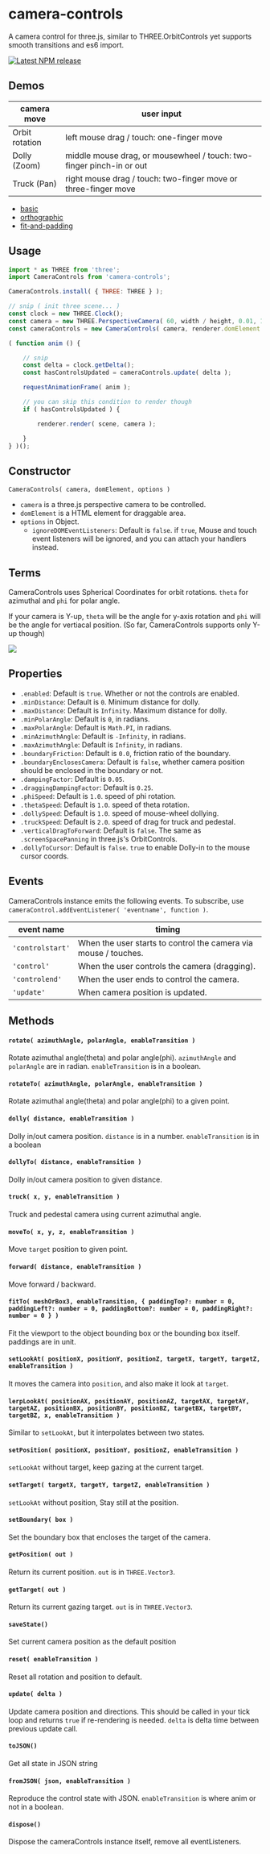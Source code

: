 # camera-controls

A camera control for three.js, similar to THREE.OrbitControls yet supports smooth transitions and es6 import.

[![Latest NPM release](https://img.shields.io/npm/v/camera-controls.svg)](https://www.npmjs.com/package/camera-controls)

## Demos

| camera move    | user input |
| ---            | ---        |
| Orbit rotation | left mouse drag / touch: one-finger move |
| Dolly (Zoom)   | middle mouse drag, or mousewheel / touch: two-finger pinch-in or out |
| Truck (Pan)    | right mouse drag / touch: two-finger move or three-finger move |

- [basic](https://yomotsu.github.io/camera-controls/examples/basic.html)
- [orthographic](https://yomotsu.github.io/camera-controls/examples/orthographic.html)
- [fit-and-padding](https://yomotsu.github.io/camera-controls/examples/fit-and-padding.html)

## Usage

```javascript
import * as THREE from 'three';
import CameraControls from 'camera-controls';

CameraControls.install( { THREE: THREE } );

// snip ( init three scene... )
const clock = new THREE.Clock();
const camera = new THREE.PerspectiveCamera( 60, width / height, 0.01, 100 );
const cameraControls = new CameraControls( camera, renderer.domElement );

( function anim () {

	// snip
	const delta = clock.getDelta();
	const hasControlsUpdated = cameraControls.update( delta );

	requestAnimationFrame( anim );

	// you can skip this condition to render though
	if ( hasControlsUpdated ) {

		renderer.render( scene, camera );

	}
} )();
```

## Constructor

`CameraControls( camera, domElement, options )`

- `camera` is a three.js perspective camera to be controlled.
- `domElement` is a HTML element for draggable area.
- `options` in Object.
  - `ignoreDOMEventListeners`: Default is `false`. if `true`, Mouse and touch event listeners will be ignored, and you can attach your handlers instead.

## Terms

CameraControls uses Spherical Coordinates for orbit rotations. `theta` for azimuthal and `phi` for polar angle.

If your camera is Y-up, `theta` will be the angle for y-axis rotation and `phi` will be the angle for vertiacal position. (So far, CameraControls supports only Y-up though)

![](https://yomotsu.github.io/camera-controls/examples/fig1.png)

## Properties

- `.enabled`: Default is `true`. Whether or not the controls are enabled.
- `.minDistance`: Default is `0`. Minimum distance for dolly.
- `.maxDistance`: Default is `Infinity`. Maximum distance for dolly.
- `.minPolarAngle`: Default is `0`, in radians.
- `.maxPolarAngle`: Default is `Math.PI`, in radians.
- `.minAzimuthAngle`: Default is `-Infinity`, in radians.
- `.maxAzimuthAngle`: Default is `Infinity`, in radians.
- `.boundaryFriction`: Default is `0.0`, friction ratio of the boundary.
- `.boundaryEnclosesCamera`: Default is `false`, whether camera position should be enclosed in the boundary or not.
- `.dampingFactor`: Default is `0.05`.
- `.draggingDampingFactor`: Default is `0.25`.
- `.phiSpeed`: Default is `1.0`. speed of phi rotation.
- `.thetaSpeed`: Default is `1.0`. speed of theta rotation.
- `.dollySpeed`: Default is `1.0`. speed of mouse-wheel dollying.
- `.truckSpeed`: Default is `2.0`. speed of drag for truck and pedestal.
- `.verticalDragToForward`: Default is `false`. The same as `.screenSpacePanning` in three.js's OrbitControls.
- `.dollyToCursor`: Default is `false`. `true` to enable Dolly-in to the mouse cursor coords.

## Events

CameraControls instance emits the following events.
To subscribe, use `cameraControl.addEventListener( 'eventname', function )`.

| event name     | timing |
| ---            | ---    |
| `'controlstart'` | When the user starts to control the camera via mouse / touches. |
| `'control'`      | When the user controls the camera (dragging). |
| `'controlend'`   | When the user ends to control the camera. |
| `'update'`       | When camera position is updated. |

## Methods

#### `rotate( azimuthAngle, polarAngle, enableTransition )`

Rotate azimuthal angle(theta) and polar angle(phi). `azimuthAngle` and `polarAngle` are in radian. `enableTransition` is in a boolean.

#### `rotateTo( azimuthAngle, polarAngle, enableTransition )`

Rotate azimuthal angle(theta) and polar angle(phi) to a given point.

#### `dolly( distance, enableTransition )`

Dolly in/out camera position. `distance` is in a number. `enableTransition` is in a boolean

#### `dollyTo( distance, enableTransition )`

Dolly in/out camera position to given distance.

#### `truck( x, y, enableTransition )`

Truck and pedestal camera using current azimuthal angle.

#### `moveTo( x, y, z, enableTransition )`

Move `target` position to given point.

#### `forward( distance, enableTransition )`

Move forward / backward.

#### `fitTo( meshOrBox3, enableTransition, { paddingTop?: number = 0, paddingLeft?: number = 0, paddingBottom?: number = 0, paddingRight?: number = 0 } )`

Fit the viewport to the object bounding box or the bounding box itself. paddings are in unit.

#### `setLookAt( positionX, positionY, positionZ, targetX, targetY, targetZ, enableTransition )`

It moves the camera into `position`, and also make it look at `target`.

#### `lerpLookAt( positionAX, positionAY, positionAZ, targetAX, targetAY, targetAZ, positionBX, positionBY, positionBZ, targetBX, targetBY, targetBZ, x, enableTransition )`

Similar to `setLookAt`, but it interpolates between two states.

#### `setPosition( positionX, positionY, positionZ, enableTransition )`

`setLookAt` without target, keep gazing at the current target.

#### `setTarget( targetX, targetY, targetZ, enableTransition )`

`setLookAt` without position, Stay still at the position.

#### `setBoundary( box )`

Set the boundary box that encloses the target of the camera.

#### `getPosition( out )`

Return its current position. `out` is in `THREE.Vector3`.

#### `getTarget( out )`

Return its current gazing target. `out` is in `THREE.Vector3`.

#### `saveState()`

Set current camera position as the default position

#### `reset( enableTransition )`

Reset all rotation and position to default.

#### `update( delta )`

Update camera position and directions. This should be called in your tick loop and returns `true` if re-rendering is needed.
`delta` is delta time between previous update call.

#### `toJSON()`

Get all state in JSON string

#### `fromJSON( json, enableTransition )`

Reproduce the control state with JSON. `enableTransition` is where anim or not in a boolean.

#### `dispose()`

Dispose the cameraControls instance itself, remove all eventListeners.
